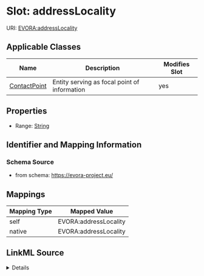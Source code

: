 

# Slot: addressLocality



URI: [EVORA:addressLocality](https://evora-project.eu/addressLocality)



<!-- no inheritance hierarchy -->





## Applicable Classes

| Name | Description | Modifies Slot |
| --- | --- | --- |
| [ContactPoint](ContactPoint.md) | Entity serving as focal point of information |  yes  |







## Properties

* Range: [String](String.md)





## Identifier and Mapping Information







### Schema Source


* from schema: https://evora-project.eu/




## Mappings

| Mapping Type | Mapped Value |
| ---  | ---  |
| self | EVORA:addressLocality |
| native | EVORA:addressLocality |




## LinkML Source

<details>
```yaml
name: addressLocality
from_schema: https://evora-project.eu/
rank: 1000
alias: addressLocality
domain_of:
- ContactPoint
range: string

```
</details>